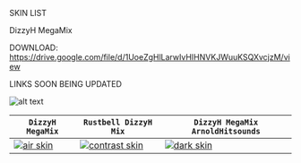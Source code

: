 SKIN LIST

DizzyH MegaMix

DOWNLOAD: https://drive.google.com/file/d/1UoeZgHlLarwIvHIHNVKJWuuKSQXvcjzM/view

LINKS SOON BEING UPDATED

![alt text](https://osu.ppy.sh/ss/14203296/ab17)

| `DizzyH MegaMix` | `Rustbell DizzyH Mix` | `DizzyH MegaMix ArnoldHitsounds` |
| --- | --- | --- |
| [![air skin](https://osu.ppy.sh/ss/14419998/fd14)](https://mmistakes.github.io/minimal-mistakes/assets/images/air-skin-archive-large.png) | [![contrast skin](https://osu.ppy.sh/ss/14419993/96be)](https://mmistakes.github.io/minimal-mistakes/assets/images/contrast-skin-archive-large.png) | [![dark skin](https://osu.ppy.sh/ss/14419998/fd14)](https://mmistakes.github.io/minimal-mistakes/assets/images/dark-skin-archive-large.png) |

